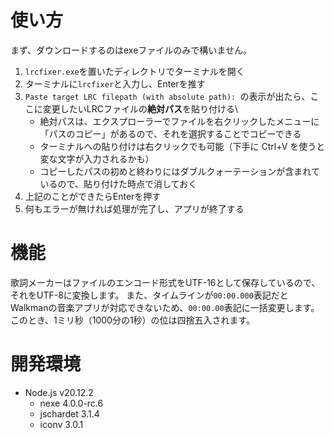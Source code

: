 # 使い方
まず、ダウンロードするのはexeファイルのみで構いません。
1. `lrcfixer.exe`を置いたディレクトリでターミナルを開く
2. ターミナルに`lrcfixer`と入力し、Enterを推す
3. `Paste target LRC filepath (with absolute path): `の表示が出たら、ここに変更したいLRCファイルの**絶対パス**を貼り付ける\
   - 絶対パスは、エクスプローラーでファイルを右クリックしたメニューに「パスのコピー」があるので、それを選択することでコピーできる
   - ターミナルへの貼り付けは右クリックでも可能（下手に Ctrl+V を使うと変な文字が入力されるかも）
   - コピーしたパスの初めと終わりにはダブルクォーテーションが含まれているので、貼り付けた時点で消しておく
4. 上記のことができたらEnterを押す
5. 何もエラーが無ければ処理が完了し、アプリが終了する
# 機能
歌詞メーカーはファイルのエンコード形式をUTF-16として保存しているので、それをUTF-8に変換します。
また、タイムラインが`00:00.000`表記だとWalkmanの音楽アプリが対応できないため、`00:00.00`表記に一括変更します。このとき、1ミリ秒（1000分の1秒）の位は四捨五入されます。
# 開発環境
- Node.js v20.12.2
  - nexe 4.0.0-rc.6
  - jschardet 3.1.4
  - iconv 3.0.1

